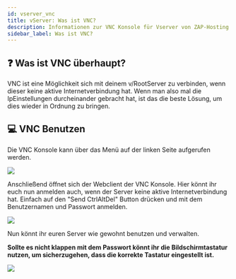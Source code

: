```yaml
---
id: vserver_vnc
title: vServer: Was ist VNC?
description: Informationen zur VNC Konsole für Vserver von ZAP-Hosting - ZAP-Hosting.com Dokumentationen
sidebar_label: Was ist VNC?
---
```


## ❓ Was ist VNC überhaupt?

VNC ist eine Möglichkeit sich mit deinem v/RootServer zu verbinden, wenn dieser keine aktive Internetverbindung hat. Wenn man also mal die IpEinstellungen durcheinander gebracht hat, ist das die beste Lösung, um dies wieder in Ordnung zu bringen.

## 💻 VNC Benutzen
Die VNC Konsole kann über das Menü auf der linken Seite aufgerufen werden.

![](https://screensaver01.zap-hosting.com/index.php/s/D6ScJtcFrEmjJWq/preview)

Anschließend öffnet sich der Webclient der VNC Konsole. Hier könnt ihr euch nun anmelden auch, wenn der Server keine aktive Internetverbindung hat. Einfach auf den "Send CtrlAltDel" Button drücken und mit dem Benutzernamen und Passwort anmelden.

![](https://screensaver01.zap-hosting.com/index.php/s/3oP7Yn6BrZMkQYy/preview)

Nun könnt ihr euren Server wie gewohnt benutzen und verwalten.

**Sollte es nicht klappen mit dem Passwort könnt ihr die Bildschirmtastatur nutzen, um sicherzugehen, dass die korrekte Tastatur eingestellt ist.**

![](https://screensaver01.zap-hosting.com/index.php/s/o8anxmQRCpLznJb/preview)



